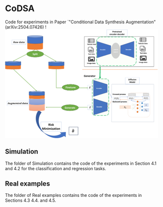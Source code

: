 # CoDSA
Code for experiments in Paper `"Conditional Data Synthesis Augmentation"  (arXiv:2504.07426)
!![CoDSA](assets/DA.png)
## Simulation
The folder of Simulation contains the code of the experiments in Section 4.1 and 4.2 for the classification and regression tasks.

## Real examples
The folder of Real examples contains the code of the experiments in Sections 4.3 4.4. and 4.5.
